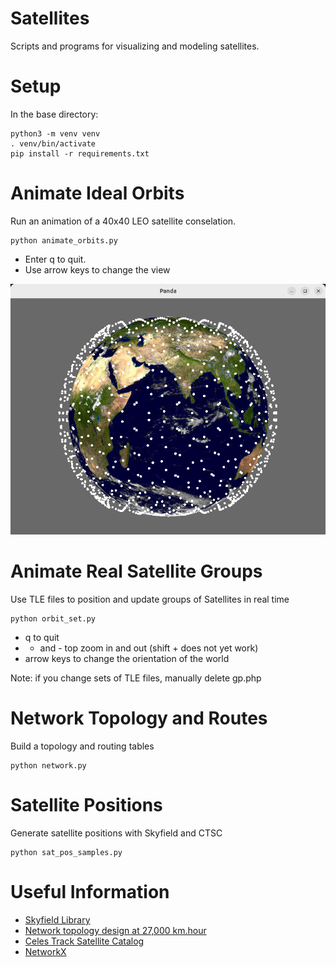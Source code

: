 # Satellites
Scripts and programs for visualizing and modeling satellites.

# Setup
In the base directory:

```
python3 -m venv venv
. venv/bin/activate
pip install -r requirements.txt
```

# Animate Ideal Orbits
Run an animation of a 40x40 LEO satellite conselation.

```
python animate_orbits.py
```

- Enter q to quit.
- Use arrow keys to change the view

![screenshot](orbits.png)

# Animate Real Satellite Groups
Use TLE files to position and update groups of Satellites in real time

```
python orbit_set.py
```

- q to quit
- + and - top zoom in and out (shift + does not yet work)
- arrow keys to change the orientation of the world

Note: if you change sets of TLE files, manually delete gp.php

# Network Topology and Routes
Build a topology and routing tables
```
python network.py

```

# Satellite Positions
Generate satellite positions with Skyfield and CTSC
```
python sat_pos_samples.py
```

# Useful Information

- [Skyfield Library](https://rhodesmill.org/skyfield/earth-satellites.html)
- [Network topology design at 27,000 km.hour](https://satnetwork.github.io)
- [Celes Track Satellite Catalog](https://celestrak.org/satcat/search.php)
- [NetworkX](https://networkx.org/documentation/stable/index.html)

